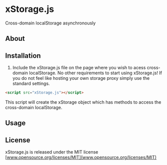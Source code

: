 # xStorage.js
Cross-domain localStorage asynchronously<br>

## About


## Installation
1. Include the xStorage.js file on the page where you wish to acess cross-domain localStorage. No other requirements to start using xStorage.js! If you do not feel like hosting your own storage proxy simply use the standard settings. <br>
```html
<script src="xStorage.js"></script>
```
This script will create the xStorage object which has methods to access the cross-domain localStorage.

## Usage

## License 
xStorage.js is released under the MIT license <br>
[www.opensource.org/licenses/MIT](www.opensource.org/licenses/MIT)